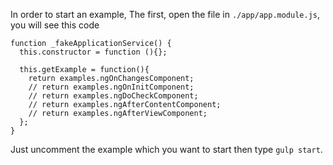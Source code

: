In order to start an example, The first, open the file in `./app/app.module.js`, you will see this code
```
function _fakeApplicationService() {
  this.constructor = function (){};

  this.getExample = function(){
    return examples.ngOnChangesComponent;
    // return examples.ngOnInitComponent;
    // return examples.ngDoCheckComponent;
    // return examples.ngAfterContentComponent;
    // return examples.ngAfterViewComponent;
  };
}
```

Just uncomment the example which you want to start then type `gulp start`.